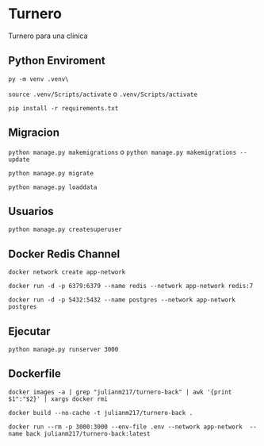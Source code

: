 # Turnero

Turnero para una clinica

## Python Enviroment

```py -m venv .venv\```

```source .venv/Scripts/activate``` o ```.venv/Scripts/activate```

```pip install -r requirements.txt ```

## Migracion

```python manage.py makemigrations``` o ```python manage.py makemigrations --update```

```python manage.py migrate```

```python manage.py loaddata```

## Usuarios

```python manage.py createsuperuser```

## Docker Redis Channel

```docker network create app-network```

```docker run -d -p 6379:6379 --name redis --network app-network redis:7```

```docker run -d -p 5432:5432 --name postgres --network app-network postgres```

## Ejecutar

```python manage.py runserver 3000```

## Dockerfile

```docker images -a | grep "julianm217/turnero-back" | awk '{print $1":"$2}' | xargs docker rmi ```

```docker build --no-cache -t julianm217/turnero-back .```

```docker run --rm -p 3000:3000 --env-file .env --network app-network  --name back julianm217/turnero-back:latest```